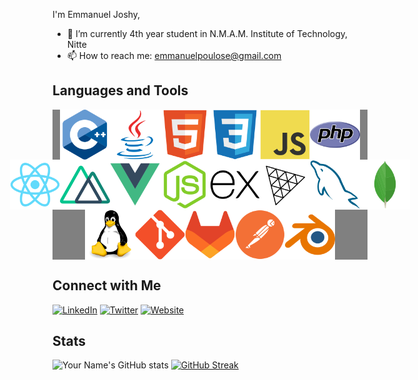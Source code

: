 
I'm Emmanuel Joshy,

- 🔭 I’m currently 4th year student in N.M.A.M. Institute of Technology, Nitte
- 📫 How to reach me: emmanuelpoulose@gmail.com

## Languages and Tools
<div style="background:grey;">
  <div style="display:flex; justify-content:center">
    <img src="techstack/Cpp.svg" width="80px"></img>
    <img src="techstack/Java.svg" width="80px"></img>
    <img src="techstack/HTML5.svg" width="80px"></img>
    <img src="techstack/CSS3.svg" width="80px"></img>
    <img src="techstack/JavaScript.svg" width="80px"></img>
    <img src="techstack/PHP.svg" width="80px"></img>
  </div>
  <div style="display:flex; justify-content:center">
    <img src="techstack/React.svg" width="80px"></img>
    <img src="techstack/Nuxt.svg" width="80px"></img>
    <img src="techstack/Vue.js.svg" width="80px"></img>
    <img src="techstack/Node.js.svg" width="80px"></img>
    <img src="techstack/Express.svg" width="80px"></img>
    <img src="techstack/Three.js.svg" width="80px"></img>
    <img src="techstack/MySQL.svg" width="80px"></img>
    <img src="techstack/MongoDB.svg" width="80px"></img>
  </div>
  <div style="display:flex; justify-content:center">
    <img src="techstack/Linux.svg" width="80px"></img>
    <img src="techstack/Git.svg" width="80px"></img>
    <img src="techstack/GitLab.svg" width="80px"></img>
    <img src="techstack/Postman.svg" width="80px"></img>
    <img src="techstack/Blender.svg" width="80px"></img>
  </div>
</div>

## Connect with Me

[![LinkedIn](https://img.shields.io/badge/LinkedIn-YourLinkedIn-blue)](YourLinkedInLink)
[![Twitter](https://img.shields.io/badge/Twitter-YourTwitter-blue)](YourTwitterLink)
[![Website](https://img.shields.io/badge/Website-YourWebsite-blue)](YourWebsiteLink)

## Stats

![Your Name's GitHub stats](https://github-readme-stats.vercel.app/api?username=Eman-69&show_icons=true&theme=radical)
<a href="https://git.io/streak-stats"><img src="https://github-readme-streak-stats.herokuapp.com?user=Eman-69&hide_current_streak=true&hide_longest_streak=true" alt="GitHub Streak" /></a>




<!---
Eman-69/Eman-69 is a ✨ special ✨ repository because its `README.md` (this file) appears on your GitHub profile.
You can click the Preview link to take a look at your changes.
--->
